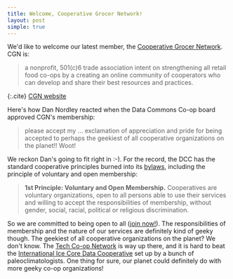```yaml
---
title: Welcome, Cooperative Grocer Network!
layout: post
simple: true
---
```


We'd like to welcome our latest member, the [Cooperative Grocer Network](http://www.cooperativegrocer.coop).
CGN is:

> a nonprofit, 501(c)6 trade association intent on strengthening all retail food co-ops by a creating an online community of cooperators who can develop and share their best resources and practices.

{:.cite} 
[CGN website](http://www.cooperativegrocer.coop/about)

Here's how Dan Nordley reacted when the Data Commons Co-op board 
approved CGN's membership:

> please accept my ... exclamation of appreciation and pride for being accepted to perhaps the geekiest of all cooperative organizations on the planet!!  Woot!

We reckon Dan's going to fit right in :-).  For the record, 
the DCC has the standard cooperative principles burned into its
[bylaws](http://member.datacommons.coop/bylaws#__RefHeading__4_2007227463),
including the principle of voluntary and open membership:

> <b>1st Principle: Voluntary and Open Membership.</b> Cooperatives are voluntary organizations, open to all persons able to use their services and willing to accept the responsibilities of membership, without gender, social, racial, political or religious discrimination.

So we are committed to being open to all ([join now!](http://member.datacommons.coop/applications/new)). The responsibilities of membership and the nature of our services are definitely kind of geeky though.  The geekiest of all cooperative organizations on the planet?  We don't know.  The [Tech Co-op Network](http://techworker.coop/) is way up there, and it is hard to beat the [International Ice Core Data Cooperative](http://www.cricyt.edu.ar/paleo/icecore/iicdc.html) set up by a bunch of paleoclimatologists.  One thing for sure, our planet could definitely do with more geeky co-op organizations!
